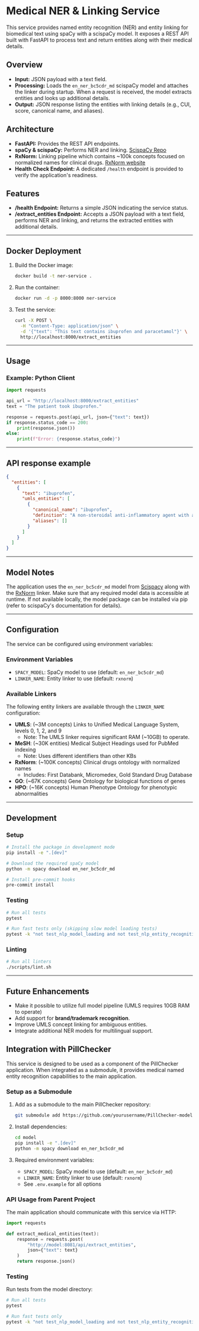 # Medical NER & Linking Service

This service provides named entity recognition (NER) and entity linking for biomedical text using spaCy with a scispaCy model. It exposes a REST API built with FastAPI to process text and return entities along with their medical details.

## Overview

- **Input:** JSON payload with a text field.
- **Processing:** Loads the `en_ner_bc5cdr_md` scispaCy model and attaches the linker during startup. When a request is received, the model extracts entities and looks up additional details.
- **Output:** JSON response listing the entities with linking details (e.g., CUI, score, canonical name, and aliases).

## Architecture

- **FastAPI:** Provides the REST API endpoints.
- **spaCy & scispaCy:** Performs NER and linking. [ScispaCy Repo](https://github.com/allenai/scispacy)
- **RxNorm:** Linking pipeline which contains ~100k concepts focused on normalized names for clinical drugs. [RxNorm website](https://www.nlm.nih.gov/research/umls/rxnorm/index.html)
- **Health Check Endpoint:** A dedicated `/health` endpoint is provided to verify the application's readiness.

## Features

- **/health Endpoint:** Returns a simple JSON indicating the service status.
- **/extract_entities Endpoint:** Accepts a JSON payload with a text field, performs NER and linking, and returns the extracted entities with additional details.

---

## Docker Deployment

1. Build the Docker image:
   ```bash
   docker build -t ner-service .
   ```

2. Run the container:
   ```bash
   docker run -d -p 8000:8000 ner-service
   ```

3. Test the service:
   ```bash
   curl -X POST \
     -H "Content-Type: application/json" \
     -d '{"text": "This text contains ibuprofen and paracetamol"}' \
     http://localhost:8000/extract_entities
   ```

---

## Usage

### Example: Python Client

```python
import requests

api_url = "http://localhost:8000/extract_entities"
text = "The patient took ibuprofen."

response = requests.post(api_url, json={"text": text})
if response.status_code == 200:
    print(response.json())
else:
    print(f"Error: {response.status_code}")
```

---

## API response example

```json
{
  "entities": [
    {
      "text": "ibuprofen",
      "umls_entities": [
        {
          "canonical_name": "ibuprofen",
          "definition": "A non-steroidal anti-inflammatory agent with analgesic, antipyretic, and anti-inflammatory properties",
          "aliases": []
        }
      ]
    }
  ]
}
```

---

## Model Notes

The application uses the `en_ner_bc5cdr_md` model from [Scispacy](https://github.com/allenai/scispacy) along with the [RxNorm](https://www.nlm.nih.gov/research/umls/rxnorm/index.html) linker. Make sure that any required model data is accessible at runtime. If not available locally, the model package can be installed via pip (refer to scispaCy's documentation for details).

---

## Configuration

The service can be configured using environment variables:

### Environment Variables

- `SPACY_MODEL`: SpaCy model to use (default: `en_ner_bc5cdr_md`)
- `LINKER_NAME`: Entity linker to use (default: `rxnorm`)

### Available Linkers

The following entity linkers are available through the `LINKER_NAME` configuration:

- **UMLS**: (~3M concepts) Links to Unified Medical Language System, levels 0, 1, 2, and 9
  - Note: The UMLS linker requires significant RAM (~10GB) to operate.
- **MeSH**: (~30K entities) Medical Subject Headings used for PubMed indexing
  - Note: Uses different identifiers than other KBs
- **RxNorm**: (~100K concepts) Clinical drugs ontology with normalized names
  - Includes: First Databank, Micromedex, Gold Standard Drug Database
- **GO**: (~67K concepts) Gene Ontology for biological functions of genes
- **HPO**: (~16K concepts) Human Phenotype Ontology for phenotypic abnormalities

---

## Development

### Setup

```bash
# Install the package in development mode
pip install -e ".[dev]"

# Download the required spaCy model
python -m spacy download en_ner_bc5cdr_md

# Install pre-commit hooks
pre-commit install
```

### Testing

```bash
# Run all tests
pytest

# Run fast tests only (skipping slow model loading tests)
pytest -k "not test_nlp_model_loading and not test_nlp_entity_recognition and not test_nlp_abbreviation_detection"
```

### Linting

```bash
# Run all linters
./scripts/lint.sh
```

---

## Future Enhancements

- Make it possible to utilize full model pipeline (UMLS requires 10GB RAM to operate)
- Add support for **brand/trademark recognition**.
- Improve UMLS concept linking for ambiguous entities.
- Integrate additional NER models for multilingual support.

## Integration with PillChecker

This service is designed to be used as a component of the PillChecker application. When integrated as a submodule, it provides medical named entity recognition capabilities to the main application.

### Setup as a Submodule

1. Add as a submodule to the main PillChecker repository:
   ```bash
   git submodule add https://github.com/yourusername/PillChecker-model.git model
   ```

2. Install dependencies:
   ```bash
   cd model
   pip install -e ".[dev]"
   python -m spacy download en_ner_bc5cdr_md
   ```

3. Required environment variables:
   - `SPACY_MODEL`: SpaCy model to use (default: `en_ner_bc5cdr_md`)
   - `LINKER_NAME`: Entity linker to use (default: `rxnorm`)
   - See `.env.example` for all options

### API Usage from Parent Project

The main application should communicate with this service via HTTP:

```python
import requests

def extract_medical_entities(text):
    response = requests.post(
        "http://model:8081/api/extract_entities",
        json={"text": text}
    )
    return response.json()
```

### Testing

Run tests from the model directory:
```bash
# Run all tests
pytest

# Run fast tests only
pytest -k "not test_nlp_model_loading and not test_nlp_entity_recognition and not test_nlp_abbreviation_detection"
```